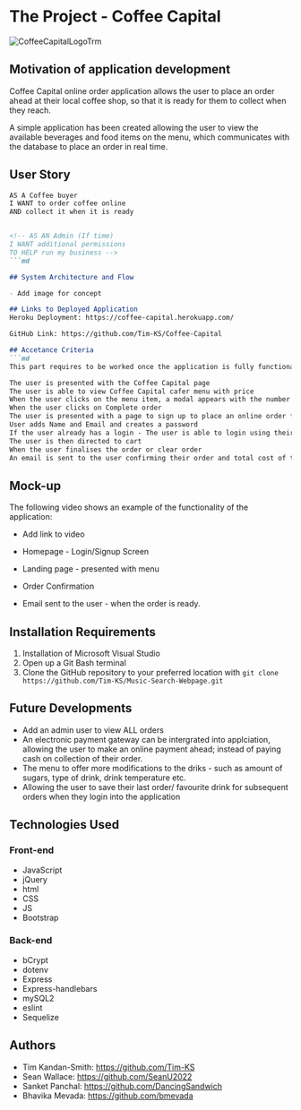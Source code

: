 # The Project - Coffee Capital
![CoffeeCapitalLogoTrm](https://user-images.githubusercontent.com/109460560/201080268-01f186c0-8d4e-481e-a636-fd9e0e281aa3.png)



## Motivation of application development 

Coffee Capital online order application allows the user to place an order ahead at their local coffee shop, so that it is ready for them to collect when they reach. 

A simple application has been created allowing the user to view the available beverages and food items on the menu, which communicates with the database to place an order in real time. 

<!-- Remove the following:

Allow a commuter travelling to work to place an order for their beverage from a coffee shop, so that it is ready at a particular set time for them to collect their order. -->

<!-- Admin - to allow customers to place an order to ahead prior to their arrival - so that the order is ready for they arrive.  -->

## User Story
```md
AS A Coffee buyer
I WANT to order coffee online
AND collect it when it is ready


<!-- AS AN Admin (If time)
I WANT additional permissions 
TO HELP run my business -->
```md

## System Architecture and Flow

- Add image for concept

## Links to Deployed Application
Heroku Deployment: https://coffee-capital.herokuapp.com/

GitHub Link: https://github.com/Tim-KS/Coffee-Capital

## Accetance Criteria
```md
This part requires to be worked once the application is fully functional

The user is presented with the Coffee Capital page
The user is able to view Coffee Capital cafer menu with price
When the user clicks on the menu item, a modal appears with the number of items they require
When the user clicks on Complete order
The user is presented with a page to sign up to place an online order from Coffee Capital
User adds Name and Email and creates a password
If the user already has a login - The user is able to login using their login and password
The user is then directed to cart
When the user finalises the order or clear order
An email is sent to the user confirming their order and total cost of the order to pay upon pick up


```
## Mock-up

The following video shows an example of the functionality of the application:
 - Add link to video


 - Homepage - Login/Signup Screen

 - Landing page - presented with menu

 - Order Confirmation

 - Email sent to the user - when the order is ready.

## Installation Requirements
1. Installation of Microsoft Visual Studio
2. Open up a Git Bash terminal
3. Clone the GitHub repository to your preferred location with `git clone https://github.com/Tim-KS/Music-Search-Webpage.git`

## Future Developments
 - Add an admin user to view ALL orders
 - An electronic payment gateway can be intergrated into applciation, allowing the user to make an online payment ahead; instead of paying cash on collection of their order.
 - The menu to offer more modifications to the driks - such as amount of sugars, type of drink, drink temperature etc. 
 - Allowing the user to save their last order/ favourite drink for subsequent orders when they login into the application


## Technologies Used

### Front-end
 - JavaScript
 - jQuery
 - html
 - CSS
 - JS
 - Bootstrap

### Back-end
 - bCrypt
 - dotenv
 - Express
 - Express-handlebars
 - mySQL2
 - eslint
 - Sequelize

## Authors
 - Tim Kandan-Smith: https://github.com/Tim-KS
 - Sean Wallace: https://github.com/SeanU2022
 - Sanket Panchal: https://github.com/DancingSandwich
 - Bhavika Mevada: https://github.com/bmevada






